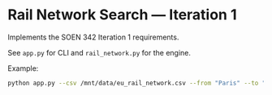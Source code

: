 # Rail Network Search — Iteration 1

Implements the SOEN 342 Iteration 1 requirements.

See `app.py` for CLI and `rail_network.py` for the engine.

Example:
```bash
python app.py --csv /mnt/data/eu_rail_network.csv --from "Paris" --to "Berlin" --sort duration --class second --max-stops 2 --min-transfer 20
```
